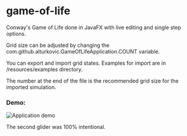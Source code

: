 # game-of-life

Conway's Game of Life done in JavaFX with live editing and single step options.

Grid size can be adjusted by changing the com.github.alturkovic.GameOfLifeApplication.COUNT variable.

You can export and import grid states. 
Examples for import are in /resources/examples directory.

The number at the end of the file is the recommended grid size for the imported simulation.

### Demo:
 
![Application demo][demo]

The second glider was 100% intentional.

[demo]: https://github.com/aturkovic/game-of-life/raw/master/demo.gif "Application demo"